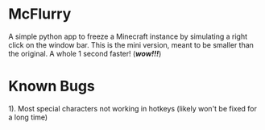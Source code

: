# McFlurry
A simple python app to freeze a Minecraft instance by simulating a right click on the window bar.
This is the mini version, meant to be smaller than the original.
A whole 1 second faster! (***wow!!!***)


# Known Bugs
1). Most special characters not working in hotkeys (likely won't be fixed for a long time)
